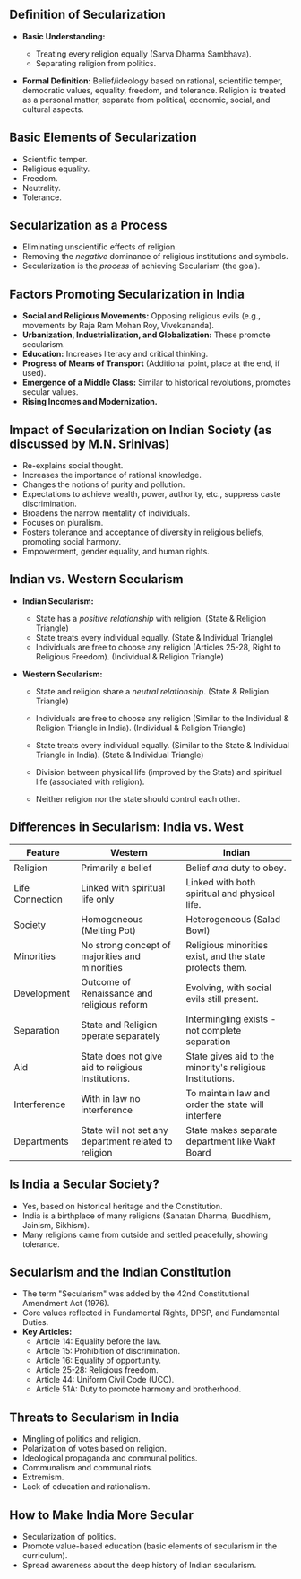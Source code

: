 ## Definition of Secularization

*   **Basic Understanding:**
    *   Treating every religion equally (Sarva Dharma Sambhava).
    *   Separating religion from politics.

*   **Formal Definition:**  Belief/ideology based on rational, scientific temper, democratic values, equality, freedom, and tolerance.  Religion is treated as a personal matter, separate from political, economic, social, and cultural aspects.

## Basic Elements of Secularization

*   Scientific temper.
*   Religious equality.
*   Freedom.
*   Neutrality.
*   Tolerance.

## Secularization as a Process

*   Eliminating unscientific effects of religion.
*   Removing the *negative* dominance of religious institutions and symbols.
*   Secularization is the *process* of achieving Secularism (the goal).

## Factors Promoting Secularization in India

*   **Social and Religious Movements:** Opposing religious evils (e.g., movements by Raja Ram Mohan Roy, Vivekananda).
*   **Urbanization, Industrialization, and Globalization:** These promote secularism.
*   **Education:** Increases literacy and critical thinking.
*   **Progress of Means of Transport** (Additional point, place at the end, if used).
*   **Emergence of a Middle Class:** Similar to historical revolutions, promotes secular values.
*   **Rising Incomes and Modernization.**

## Impact of Secularization on Indian Society (as discussed by M.N. Srinivas)

*   Re-explains social thought.
*   Increases the importance of rational knowledge.
*   Changes the notions of purity and pollution.
*   Expectations to achieve wealth, power, authority, etc., suppress caste discrimination.
*   Broadens the narrow mentality of individuals.
*   Focuses on pluralism.
*   Fosters tolerance and acceptance of diversity in religious beliefs, promoting social harmony.
*   Empowerment, gender equality, and human rights.

## Indian vs. Western Secularism

*   **Indian Secularism:**
    *   State has a *positive relationship* with religion.  (State & Religion Triangle)
    *   State treats every individual equally. (State & Individual Triangle)
    *   Individuals are free to choose any religion (Articles 25-28, Right to Religious Freedom). (Individual & Religion Triangle)

*   **Western Secularism:**
    *   State and religion share a *neutral relationship*.  (State & Religion Triangle)
    *   Individuals are free to choose any religion (Similar to the Individual & Religion Triangle in India). (Individual & Religion Triangle)
    *   State treats every individual equally. (Similar to the State & Individual Triangle in India). (State & Individual Triangle)

    *   Division between physical life (improved by the State) and spiritual life (associated with religion).
    *   Neither religion nor the state should control each other.

## Differences in Secularism: India vs. West

| Feature         | Western                                          | Indian                                                            |
| --------------- | ------------------------------------------------ | ----------------------------------------------------------------- |
| Religion        | Primarily a belief                               | Belief *and* duty to obey.                                       |
| Life Connection | Linked with spiritual life only                   | Linked with both spiritual and physical life.                    |
| Society         | Homogeneous (Melting Pot)                       | Heterogeneous (Salad Bowl)                                      |
| Minorities     | No strong concept of majorities and minorities     | Religious minorities exist, and the state protects them.           |
| Development     | Outcome of Renaissance and religious reform        | Evolving, with social evils still present.                       |
| Separation      | State and Religion operate separately         | Intermingling exists - not complete separation                    |
| Aid             | State does not give aid to religious Institutions. | State gives aid to the minority's religious Institutions. |
| Interference    |   With in law no interference                   | To maintain law and order the state will interfere       |
| Departments    | State will not set any department related to religion | State makes separate department like Wakf Board                 |

## Is India a Secular Society?

*   Yes, based on historical heritage and the Constitution.
*   India is a birthplace of many religions (Sanatan Dharma, Buddhism, Jainism, Sikhism).
*   Many religions came from outside and settled peacefully, showing tolerance.

## Secularism and the Indian Constitution

*   The term "Secularism" was added by the 42nd Constitutional Amendment Act (1976).
*   Core values reflected in Fundamental Rights, DPSP, and Fundamental Duties.
*   **Key Articles:**
    *   Article 14: Equality before the law.
    *   Article 15: Prohibition of discrimination.
    *   Article 16: Equality of opportunity.
    *   Article 25-28: Religious freedom.
    *   Article 44: Uniform Civil Code (UCC).
    *   Article 51A: Duty to promote harmony and brotherhood.

## Threats to Secularism in India

*   Mingling of politics and religion.
*   Polarization of votes based on religion.
*   Ideological propaganda and communal politics.
*   Communalism and communal riots.
*   Extremism.
*   Lack of education and rationalism.

## How to Make India More Secular

*   Secularization of politics.
*   Promote value-based education (basic elements of secularism in the curriculum).
*   Spread awareness about the deep history of Indian secularism.

